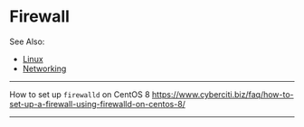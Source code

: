 # Firewall

See Also:

  - [Linux](Linux.md)
  - [Networking](Networking.md)

---

How to set up `firewalld` on CentOS 8 
https://www.cyberciti.biz/faq/how-to-set-up-a-firewall-using-firewalld-on-centos-8/

---